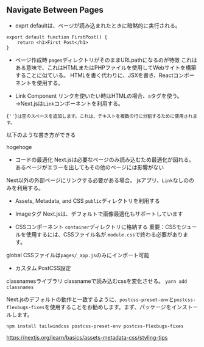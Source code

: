 ## Navigate Between Pages
- exprt defaultは、ページが読み込まれたときに暗黙的に実行される。
```
export default function FirstPost() {
    return <h1>First Post</h1>
}
```

- ページ作成時
`pages`ディレクトリがそのままURLpathになるのが特徴
これはある意味で、これはHTMLまたはPHPファイルを使用してWebサイトを構築することに似ている。 HTMLを書く代わりに、JSXを書き、Reactコンポーネントを使用する。

- Link Component
リンクを使いたい時はHTMLの場合、`a`タグを使う。
→Next.jsは`Link`コンポーネントを利用する。

```
{''}は空のスペースを追加します。これは、テキストを複数の行に分割するために使用されます。
```
以下のような書き方ができる
<Link href="">
<a>
hogehoge
</a>
</Link>

- コードの最適化
Next.jsは必要なページのみ読み込むため最適化が図れる。
あるページがエラーを出してもその他のページには影響がない

Next以外の外部ページにリンクする必要がある場合。 jsアプリ、`Link`なしの<a>のみを利用する。

- Assets, Metadata, and CSS
`public`ディレクトリを利用する


- Imageタグ
Next.jsは、デフォルトで画像最適化もサポートしています

- CSSコンポーネント
`container`ディレクトリに格納する
重要：CSSモジュールを使用するには、CSSファイル名が.`module.css`で終わる必要があります。


global CSSファイルは`pages/_app.js`のみにインポート可能

- カスタム PostCSS設定

classnamesライブラリ
classnameで読み込むcssを変化させる。
```yarn add classnames```

Next.jsのデフォルトの動作と一致するように、`postcss-preset-env`と`postcss-flexbugs-fixes`を使用することをお勧めします。まず、パッケージをインストールします。

```
npm install tailwindcss postcss-preset-env postcss-flexbugs-fixes
```

https://nextjs.org/learn/basics/assets-metadata-css/styling-tips

